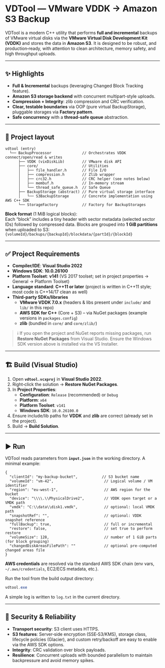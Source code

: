 # VDTool — VMware VDDK → Amazon S3 Backup

VDTool is a modern C++ utility that performs **full and incremental** backups of VMware virtual disks via the **VMware Virtual Disk Development Kit (VDDK)** and stores the data in **Amazon S3**. It is designed to be robust, and production‑ready, with attention to clean architecture, memory safety, and high throughput uploads.

---

## ✨ Highlights

- **Full & Incremental** backups (leveraging Changed Block Tracking feature).
- **Amazon S3 storage backend** with concurrent multipart-style uploads.
- **Compression + Integrity**: zlib compression and CRC verification.
- **Clear, testable boundaries** via OOP (pure virtual BackupStorage), pluggable storages via **Factory pattern**.
- **Safe concurrency** with a **thread-safe queue** abstraction.

---

## 📁 Project layout

```
vdtool (entry)
  └── BackupProcessor              // Orchestrates VDDK connect/open/read & writes
      ├── VDDK (vixDiskLib)        // VMware disk API
      ├── core/                    // Utilities
      │   ├── file_handler.h       // File I/O
      │   ├── compression.h        // Zlib wrapper
      │   ├── crc32.h              // CRC helper (see notes below)
      │   ├── membuf.h             // In‑memory stream
      │   └── thread_safe_queue.h  // Safe Queue
      ├── BackupStorage (abstract) // Pure virtual storage interface
      │   └── S3BackupStorage      // Concrete implementation using AWS C++ SDK
      └── StorageFactory           // Factory for BackupStorages
```

**Block format** (1 MiB logical blocks):  
Each “block” includes a tiny header with sector metadata (selected sector IDs) followed by compressed data. Blocks are grouped into **1 GiB partitions** when uploaded to S3:  
`{volumeId}/backups/{backupId}/blockdata/{partId}/{blockId}`

---

## ✅ Project Requirements

- **Compiler/IDE**: **Visual Studio 2022**
- **Windows SDK**: **10.0.26100**
- **Platform Toolset**: **v141** (VS 2017 toolset; set in project properties → General → Platform Toolset)
- **Language standard**: **C++11 or later** (project is written in C++11 style; most code is C++14/17 clean as well)
- **Third‑party SDKs/libraries**
  - **VMware VDDK 7.0.x** (headers & libs present under `include/` and `lib/` in this repo)
  - **AWS SDK for C++** (Core + S3) – via NuGet packages (example versions in `packages.config`)
  - **zlib** (bundled in `core/` and `core/zlib/`)

> ℹ️ If you open the project and NuGet reports missing packages, run **Restore NuGet Packages** from Visual Studio. Ensure the Windows SDK version above is installed via the VS Installer.

---

## 🏗️ Build (Visual Studio)

1. Open **`vdtool.vcxproj`** in **Visual Studio 2022**.
2. Right‑click the solution → **Restore NuGet Packages**.
3. In **Project Properties**:
   - **Configuration**: `Release` (recommended) or `Debug`
   - **Platform**: `x64`
   - **Platform Toolset**: `v141`
   - **Windows SDK**: `10.0.26100.0`
4. Ensure include/lib paths for **VDDK** and **zlib** are correct (already set in the project).
5. Build → **Build Solution**.

---

## ▶️ Run

VDTool reads parameters from **`input.json`** in the working directory. A minimal example:

```jsonc
{
  "clientId": "my-backup-bucket",           // S3 bucket name
  "volumeId": "vm-42",                       // Logical volume / VM identifier
  "region": "eu-west-1",                     // AWS region for the bucket
  "device": "\\\\.\\PhysicalDrive2",         // VDDK open target or a VMDK path
  "vmdk": "C:\\data\\disk1.vmdk",            // optional: local VMDK path
  "snapshotRef": "",                         // optional: VDDK snapshot reference
  "fullBackup": true,                        // full or incremental
  "restore": false,                          // set true to perform restore
  "volumeSize": 128,                         // number of 1 GiB parts (for block grouping)
  "changedDiskAreasFilePath": ""             // optional pre-computed changed areas file
}
```

**AWS credentials** are resolved via the standard AWS SDK chain (env vars, `~/.aws/credentials`, EC2/ECS metadata, etc.).

Run the tool from the build output directory:
```powershell
vdtool.exe
```
A simple log is written to `log.txt` in the current directory.

---

## 🔐 Security & Reliability

- **Transport security**: S3 client uses HTTPS.
- **S3 features**: Server‑side encryption (SSE‑S3/KMS), storage class, lifecycle policies (Glacier), and custom retry/backoff are easy to enable via the AWS SDK options.
- **Integrity**: CRC validation over block payloads.
- **Resilience**: Concurrent uploads with bounded parallelism to maintain backpressure and avoid memory spikes.
